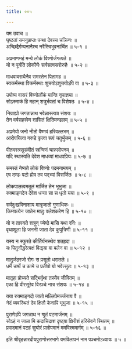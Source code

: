 ```yaml
---
title: ००५

---
```

यम उवाच ॥  
घृष्टतां समनुप्राप्तः पन्था देवस्य चक्रिणः ॥  
अच्छिद्रैर्गम्यनानैश्च नरैस्त्रिभुवनार्चित ॥ ५-१ ॥  
  
अप्रमाणमहं मन्ये लोकं विष्णोर्जगत्पते ॥  
यो न पूर्यति लोकौघैः सर्वसत्वसरोरुहैः ॥ ५-२ ॥  
  
माधवावसथैनैव समस्तेन पितामह ॥  
स्वकर्मस्था विकर्मस्थाः शुचयोऽशुचयोऽपि वा ॥ ५-३ ॥  
  
उपोष्य वासरं विष्णोर्लोकं यान्ति नृपाज्ञया ॥  
सोऽस्माकं हि महान् शत्रुर्भवतां च विशेषतः ॥ ५-४ ॥  
  
निग्राह्यो जगतान्नाथ भवेन्नास्त्यत्र संशयः ॥  
तेन वर्षसहस्रेण शासितं क्षितिमण्डलम् ॥ ५-५ ॥  
  
अप्रमेयो जनो नीतो वैष्णवं हरिवल्लभम् ॥  
आरोपयित्वा गरुडे कृत्वा रूपं चतुर्भुजम् ॥ ५-६ ॥  
  
पीतवस्त्रसुसंवीतं स्रग्विणं चारुलोपनम् ॥  
यदि स्थास्यति देवेश माधव्यां माधवप्रियः ॥ ५-७ ॥  
  
समस्तं नेष्यते लोकं विष्णोः पदमनामयम् ॥  
एष दण्डः पटो ह्येष तव पद्भ्यां विसर्जितः ॥ ५-८ ॥  
  
लोकपालत्वमतुलं मार्जित तेन भूभुजा ॥  
रुक्माङ्गदेन देवेश धन्या सा स धृतो यया ॥ ५-९ ॥  
  
सर्वदुःखविनाशाय मात्रृजातो गुणाधिकः ॥  
किमपत्येन जातेन मातुः क्लेशकरेण हि ॥ ५-१० ॥  
  
यो न तापयते शत्रून् ज्येष्ठे मासि यथा रविः ॥  
वृथाशूला हि जननी जाता देव कुपुत्रिणी ॥ ५-११ ॥  
  
यस्य न स्फुरते कीर्तिर्घनस्थेव शतह्रदा ॥  
यः पितुर्नोद्धरेत्पक्षं विद्यया वा बलेन वा ॥ ५-१२ ॥  
  
मातुर्जठरजो रोगः स प्रसूतो धरातले ॥  
धर्मे चार्थे च कामे च प्रतीपो यो भवेत्सुतः ॥ ५-१३ ॥  
  
मातृहा प्रोच्यते सद्भिर्वृथा तस्यैव जीवितम् ॥  
एका हि वीरसूरेव विरञ्चे नात्र संशयः ॥ ५-१४ ॥  
  
यया रुक्माङ्गदो जातो मल्लिपेमर्ज्जनाय वै ॥  
नेदं व्यवस्थितं देव क्षितौ केनापि भूभुजा ॥ ५-१५ ॥  
  
पुराणेऽपि जगन्नाथ न श्रुतं पटमार्जनम् ॥  
सोऽहं न जान्ना मि कदाचिदाश दृष्ट्वा क्षिरीशं हरिसेवने स्थितम् ॥  
प्रवादमानं पटहं सुघोरं प्रलोपमानं ममविश्ममार्गम् ॥ ५-१६ ॥  
  
इति श्रीबृहन्नारदीयपुराणोत्तरभागे यमविलापनं नाम पञ्चमोऽध्यायः ॥ ५ ॥